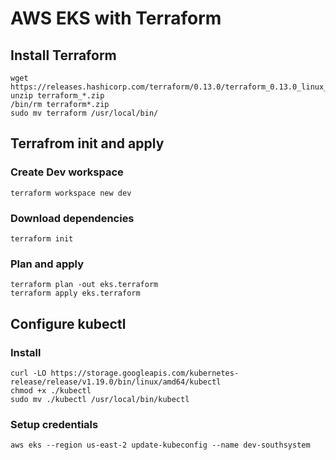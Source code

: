 # AWS EKS with Terraform

## Install Terraform

```shell
wget https://releases.hashicorp.com/terraform/0.13.0/terraform_0.13.0_linux_amd64.zip
unzip terraform_*.zip
/bin/rm terraform*.zip
sudo mv terraform /usr/local/bin/
```

## Terrafrom init and apply

### Create Dev workspace

```shell
terraform workspace new dev
```

### Download dependencies

```shell
terraform init
```

### Plan and apply 

```shell
terraform plan -out eks.terraform
terraform apply eks.terraform 
```

## Configure kubectl

### Install

```shell 
curl -LO https://storage.googleapis.com/kubernetes-release/release/v1.19.0/bin/linux/amd64/kubectl
chmod +x ./kubectl
sudo mv ./kubectl /usr/local/bin/kubectl
```

### Setup credentials

```shell
aws eks --region us-east-2 update-kubeconfig --name dev-southsystem
```

